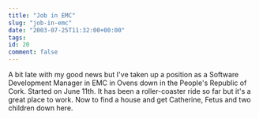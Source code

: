 ```yaml
---
title: "Job in EMC"
slug: "job-in-emc"
date: "2003-07-25T11:32:00+00:00"
tags:
id: 20
comment: false
---
```


<div style="clear:both;"></div>A bit late with my good news but I've taken up a position as a Software Development Manager in EMC in Ovens down in the People's Republic of Cork. Started on June 11th. It has been a roller-coaster ride so far but it's a great place to work. Now to find a house and get Catherine, Fetus and two children down here.<div style="clear:both; padding-bottom: 0.25em;"></div>
